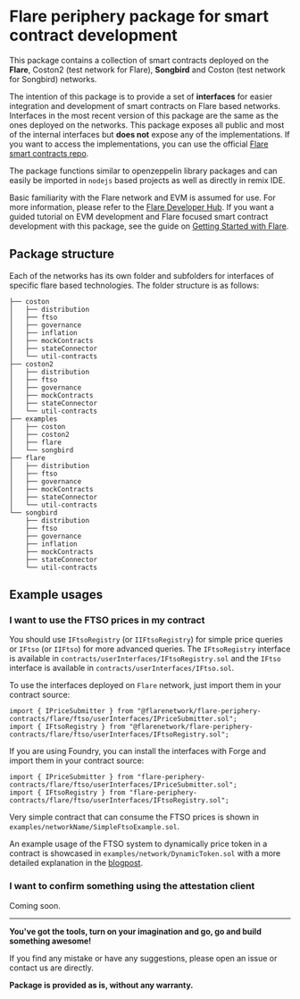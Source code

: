# Flare periphery package for smart contract development

This package contains a collection of smart contracts deployed on the **Flare**, Coston2 (test network for Flare), **Songbird** and Coston (test network for Songbird) networks.

The intention of this package is to provide a set of **interfaces** for easier integration and development of smart contracts on Flare based networks.
Interfaces in the most recent version of this package are the same as the ones deployed on the networks. This package exposes all public and most of the internal interfaces but **does not** expose any of the implementations. If you want to access the implementations, you can use the official [Flare smart contracts repo](https://github.com/flare-foundation/flare-smart-contracts-v2).

The package functions similar to openzeppelin library packages and can easily be imported in `nodejs` based projects as well as directly in remix IDE.

Basic familiarity with the Flare network and EVM is assumed for use. For more information, please refer to the [Flare Developer Hub](https://dev.flare.network/). If you want a guided tutorial on EVM development and Flare focused smart contract development with this package, see the guide on [Getting Started with Flare](https://dev.flare.network/network/getting-started).

## Package structure

Each of the networks has its own folder and subfolders for interfaces of specific flare based technologies. The folder structure is as follows:

```
├── coston
│   ├── distribution
│   ├── ftso
│   ├── governance
│   ├── inflation
│   ├── mockContracts
│   ├── stateConnector
│   └── util-contracts
├── coston2
│   ├── distribution
│   ├── ftso
│   ├── governance
│   ├── mockContracts
│   ├── stateConnector
│   └── util-contracts
├── examples
│   ├── coston
│   ├── coston2
│   ├── flare
│   └── songbird
├── flare
│   ├── distribution
│   ├── ftso
│   ├── governance
│   ├── mockContracts
│   ├── stateConnector
│   └── util-contracts
└── songbird
    ├── distribution
    ├── ftso
    ├── governance
    ├── inflation
    ├── mockContracts
    ├── stateConnector
    └── util-contracts
```

## Example usages

### I want to use the FTSO prices in my contract

You should use `IFtsoRegistry` (or `IIFtsoRegistry`) for simple price queries or
`IFtso` (or `IIFtso`) for more advanced queries.
The `IFtsoRegistry` interface is available in
`contracts/userInterfaces/IFtsoRegistry.sol` and the
`IFtso` interface is available in `contracts/userInterfaces/IFtso.sol`.

To use the interfaces deployed on `Flare` network, just import them in your contract source:

```solidity
import { IPriceSubmitter } from "@flarenetwork/flare-periphery-contracts/flare/ftso/userInterfaces/IPriceSubmitter.sol";
import { IFtsoRegistry } from "@flarenetwork/flare-periphery-contracts/flare/ftso/userInterfaces/IFtsoRegistry.sol";
```

If you are using Foundry, you can install the interfaces with Forge and import them in your contract source:

```solidity
import { IPriceSubmitter } from "flare-periphery-contracts/flare/ftso/userInterfaces/IPriceSubmitter.sol";
import { IFtsoRegistry } from "flare-periphery-contracts/flare/ftso/userInterfaces/IFtsoRegistry.sol";
```

Very simple contract that can consume the FTSO prices is shown in `examples/networkName/SimpleFtsoExample.sol`.

An example usage of the FTSO system to dynamically price token in a contract is showcased in
`examples/network/DynamicToken.sol` with a more detailed explanation in the [blogpost](https://medium.com/@j0-0sko/taking-it-up-to-11-74dd91c39c2b).

### I want to confirm something using the attestation client

Coming soon.

---

**You've got the tools, turn on your imagination and go, go and build something awesome!**

If you find any mistake or have any suggestions, please open an issue or contact us are directly.

**Package is provided as is, without any warranty.**
